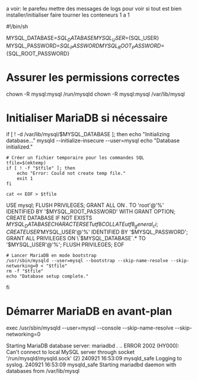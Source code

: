 
a voir: le parefeu
mettre des messages de logs pour voir si tout est bien installer/initialiser
faire tourner les conteneurs 1 a 1

#!/bin/sh

MYSQL_DATABASE=${SQL_DATABASE}
MYSQL_USER=${SQL_USER}
MYSQL_PASSWORD=${SQL_PASSWORD}
MYSQL_ROOT_PASSWORD=${SQL_ROOT_PASSWORD}

# Assurer les permissions correctes
chown -R mysql:mysql /run/mysqld
chown -R mysql:mysql /var/lib/mysql

# Initialiser MariaDB si nécessaire
if [ ! -d /var/lib/mysql/$MYSQL_DATABASE ]; then
    echo "Initializing database..."
    mysqld --initialize-insecure --user=mysql
    echo "Database initialized."

    # Créer un fichier temporaire pour les commandes SQL
    tfile=$(mktemp)
    if [ ! -f "$tfile" ]; then
        echo "Error: Could not create temp file."
        exit 1
    fi

    cat << EOF > $tfile
USE mysql;
FLUSH PRIVILEGES;
GRANT ALL ON *.* TO 'root'@'%' IDENTIFIED BY '$MYSQL_ROOT_PASSWORD' WITH GRANT OPTION;
CREATE DATABASE IF NOT EXISTS $MYSQL_DATABASE CHARACTER SET utf8 COLLATE utf8_general_ci;
CREATE USER '$MYSQL_USER'@'%' IDENTIFIED BY '$MYSQL_PASSWORD';
GRANT ALL PRIVILEGES ON \`$MYSQL_DATABASE\`.* TO '$MYSQL_USER'@'%';
FLUSH PRIVILEGES;
EOF

    # Lancer MariaDB en mode bootstrap
    /usr/sbin/mysqld --user=mysql --bootstrap --skip-name-resolve --skip-networking=0 < "$tfile"
    rm -f "$tfile"
    echo "Database setup complete."
fi

# Démarrer MariaDB en avant-plan
exec /usr/sbin/mysqld --user=mysql --console --skip-name-resolve --skip-networking=0

Starting MariaDB database server: mariadbd . .. ERROR 2002 (HY000): Can't connect to local MySQL server through socket '/run/mysqld/mysqld.sock' (2) 240921 16:53:09 mysqld_safe Logging to syslog. 240921 16:53:09 mysqld_safe Starting mariadbd daemon with databases from /var/lib/mysql
